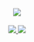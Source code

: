 <h1 align="center">
  <img src="https://readme-typing-svg.herokuapp.com/?lines=Hello%2C%20World!;与墨学长，祝您今天愉快!&center=true&size=27">
</h1>
<div align="center">
  <a href="https://blog.csdn.net/McapricornZ?spm=1000.2115.3001.5343">
    <img src="https://img.shields.io/badge/CSDN-%E5%8D%9A%E5%AE%A2-red" />
  </a>
  <a href="https://juejin.cn/user/3474869365249912/posts">
    <img src="https://img.shields.io/badge/%E6%8E%98%E9%87%91-%E5%8D%9A%E5%AE%A2-blue" />
  </a>
</div>


<!---
MengYuMo/MengYuMo is a ✨ special ✨ repository because its `README.md` (this file) appears on your GitHub profile.
You can click the Preview link to take a look at your changes.
--->
